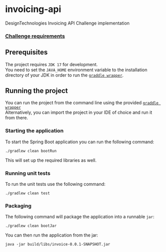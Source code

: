 # invoicing-api
DesignTechnologies Invoicing API Challenge implementation
### [Challenge requirements](https://github.com/clippings/documents-calculation-challenge)

## Prerequisites
The project requires `JDK 17` for development.  
You need to set the `JAVA_HOME` environment variable to the installation directory of your JDK in order to run the [`graddle wrapper`](./gradlew).

## Running the project
You can run the project from the command line using the provided [`graddle wrapper`](./gradlew)  
Alternatively, you can import the project in your IDE of choice and run it from there.

### Starting the application
To start the Spring Boot application you can run the following command:
```
./gradlew clean bootRun
```
This will set up the required libraries as well.

### Running unit tests
To run the unit tests use the following command:
```
./gradlew clean test
```

### Packaging
The following command will package the application into a runnable `jar`:
```
./gradlew clean bootJar
```
You can then run the application from the jar:
```
java -jar build/libs/invoice-0.0.1-SNAPSHOT.jar
```
